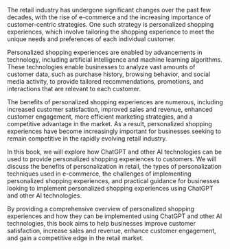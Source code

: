 

The retail industry has undergone significant changes over the past few decades, with the rise of e-commerce and the increasing importance of customer-centric strategies. One such strategy is personalized shopping experiences, which involve tailoring the shopping experience to meet the unique needs and preferences of each individual customer.

Personalized shopping experiences are enabled by advancements in technology, including artificial intelligence and machine learning algorithms. These technologies enable businesses to analyze vast amounts of customer data, such as purchase history, browsing behavior, and social media activity, to provide tailored recommendations, promotions, and interactions that are relevant to each customer.

The benefits of personalized shopping experiences are numerous, including increased customer satisfaction, improved sales and revenue, enhanced customer engagement, more efficient marketing strategies, and a competitive advantage in the market. As a result, personalized shopping experiences have become increasingly important for businesses seeking to remain competitive in the rapidly evolving retail industry.

In this book, we will explore how ChatGPT and other AI technologies can be used to provide personalized shopping experiences to customers. We will discuss the benefits of personalization in retail, the types of personalization techniques used in e-commerce, the challenges of implementing personalized shopping experiences, and practical guidance for businesses looking to implement personalized shopping experiences using ChatGPT and other AI technologies.

By providing a comprehensive overview of personalized shopping experiences and how they can be implemented using ChatGPT and other AI technologies, this book aims to help businesses improve customer satisfaction, increase sales and revenue, enhance customer engagement, and gain a competitive edge in the retail market.
